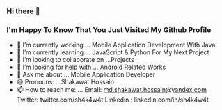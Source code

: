 ### Hi there 👋
### I'm Happy To Know That You Just Visited My Github Profile

- 🔭 I’m currently working ... Mobile Application Development With Java
- 🌱 I’m currently learning ... JavaScript & Python For My Next Project
- 👯 I’m looking to collaborate on ...Projects
- 🤔 I’m looking for help with ... Android Related Works
- 💬 Ask me about ... Mobile Application Developer
- 😄 Pronouns: ...Shakawat Hossain
- 📫 How to reach me: ... 
  Email: md.shakawat.hossain@yandex.com
  Twitter: twitter.com/sh4k4w4t
  Linkedin : linkedin.com/in/sh4k4w4t


<!--
**sh4k4w4t/sh4k4w4t** is a ✨ _special_ ✨ repository because its `README.md` (this file) appears on your GitHub profile.

Here are some ideas to get you started:

- 🔭 I’m currently working on ...
- 🌱 I’m currently learning ...
- 👯 I’m looking to collaborate on ...
- 🤔 I’m looking for help with ...
- 💬 Ask me about ...
- 📫 How to reach me: ...
- 😄 Pronouns: ...
- ⚡ Fun fact: ...
-->
